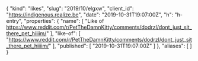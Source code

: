{
  "kind": "likes",
  "slug": "2019/10/elgxw",
  "client_id": "https://indigenous.realize.be",
  "date": "2019-10-31T19:07:00Z",
  "h": "h-entry",
  "properties": {
    "name": [
      "Like of https://www.reddit.com/r/PetTheDamnKitty/comments/dodrzl/dont_just_sit_there_pet_hiiiim/"
    ],
    "like-of": [
      "https://www.reddit.com/r/PetTheDamnKitty/comments/dodrzl/dont_just_sit_there_pet_hiiiim/"
    ],
    "published": [
      "2019-10-31T19:07:00Z"
    ]
  },
  "aliases": [
  ]
}
